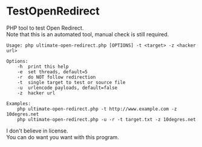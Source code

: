 # TestOpenRedirect
PHP tool to test Open Redirect.  
Note that this is an automated tool, manual check is still required.  

```
Usage: php ultimate-open-redirect.php [OPTIONS] -t <target> -z <hacker url>

Options:
	-h	print this help
	-e	set threads, default=5
	-r	do NOT follow redirection
	-t	single target to test or source file
	-u	urlencode payloads, default=false
	-z	hacker url

Examples:
	php ultimate-open-redirect.php -t http://www.example.com -z 10degres.net
	php ultimate-open-redirect.php -u -r -t target.txt -z 10degres.net
```

I don't believe in license.  
You can do want you want with this program.  
